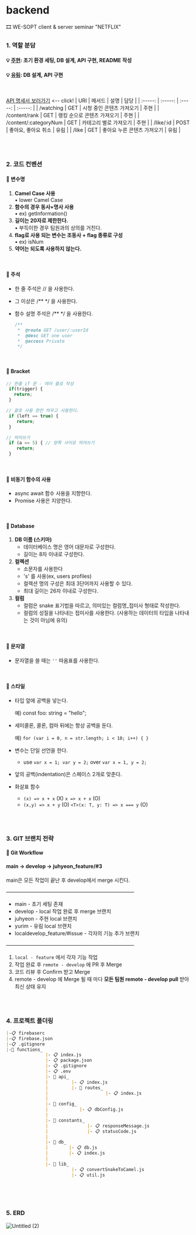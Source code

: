 # backend
🎞 WE-SOPT client &amp; server seminar "NETFLIX"

### 1. 역할 분담
#### 💡 [주현](https://github.com/wngus4296): 초기 환경 세팅, DB 설계, API 구현, README 작성
#### 💡 [유림](https://github.com/choiyoorim): DB 설계, API 구현
<br>

[API 명세서 보러가기](https://github.com/WE-SOPT-TEAM-18/backend/wiki) <-- click!
| URI | 메서드 | 설명 | 담당 |
| :-----: | :-----: | :-----: | :-----: |
| /watching | GET | 시청 중인 콘텐츠 가져오기 | 주현 |
| /content/rank | GET | 랭킹 순으로 콘텐츠 가져오기 | 주현 |
| /content/:categoryNum | GET | 카테고리 별로 가져오기 | 주현 |
| /like/:id | POST | 좋아요, 좋아요 취소 | 유림 |
| /like | GET | 좋아요 누른 콘텐츠 가져오기 | 유림 |

<br>
<br>

### 2. 코드 컨벤션
#### ****📌**** 변수명

1. **Camel Case 사용** <br>
• lower Camel Case
2. **함수의 경우 동사+명사 사용** <br>
• ex) getInformation()
3. **길이는 20자로 제한한다.** <br>
• 부득이한 경우 팀원과의 상의를 거친다.
4. **flag로 사용 되는 변수는 조동사 + flag 종류로 구성** <br>
• ex) isNum
5. **약어는 되도록 사용하지 않는다.** <br>
<br>

#### ****📌 주석****

- 한 줄 주석은 // 을 사용한다.
- 그 이상은 /** */ 을 사용한다.
- 함수 설명 주석은 /** */ 을 사용한다.
    
    ```jsx
    /**
     *  @route GET /user/:userId
     *  @desc GET one user
     *  @access Private
     */
    ```
    

<br>

#### ****📌**** Bracket


```jsx
// 한줄 if 문 - 여러 줄로 작성
 if(trigger) {
   return;
 }

// 괄호 사용 한칸 띄우고 사용한다.
 if (left == true) {
    return;
 }

// 띄어쓰기
 if (a == 5) { // 양쪽 사이로 띄어쓰기
    return;  
 }
```

<br>

#### ****📌 비동기 함수의 사용****


- async await 함수 사용을 지향한다.
- Promise 사용은 지양한다.

<br>

#### ****📌 Database****


1. **DB 이름 (스키마)**
    - 데이터베이스 명은 영어 대문자로 구성한다.
    - 길이는 8자 이내로 구성한다.
2. **컬렉션**
    - 소문자를 사용한다
    - 's' 를 사용(ex, users profiles)
    - 컬렉션 명의 구성은 최대 3단어까지 사용할 수 있다.
    - 최대 길이는 26자 이내로 구성한다.
3. **컬럼**
    - 컬럼은 snake 표기법을 따르고, 의미있는 컬럼명_접미사 형태로 작성한다.
    - 컬럼의 성질을 나타내는 접미사를 사용한다. (사용하는 데이터의 타입을 나타내는 것이 아님에 유의)
   
 <br>

#### ****📌 문자열****

- 문자열을 쓸 때는 `''` 따옴표를 사용한다.

<br>

#### ****📌 스타일****

- 타입 앞에 공백을 넣는다.
    
    예) const foo: string = "hello";
    
- 세미콜론, 콜론, 컴마 뒤에는 항상 공백을 둔다.
    
    예) `for (var i = 0, n = str.length; i < 10; i++) { }`
    
- 변수는 단일 선언을 한다.
    - use `var x = 1; var y = 2;` over `var x = 1, y = 2;`
- 앞의 공백(indentation)은 스페이스 2개로 맞춘다.
- 화살표 함수
    - `(x) => x + x` (X) `x => x + x` (O)
    - `(x,y) => x + y` (O) `<T>(x: T, y: T) => x === y` (O)
   
 
<br>
<br>

### 3. GIT 브랜치 전략
#### ****🌈 Git Workflow****
#### main → develop → juhyeon_feature/#3
main은 모든 작업이 끝난 후 develop에서 merge 시킨다.

—————————————————————————
* main - 초기 세팅 존재<br>
* develop - local 작업 완료 후 merge 브랜치<br>
* juhyeon - 주현 local 브랜치<br>
* yurim - 유림 local 브랜치<br>
* localdevelop_feature/#issue - 각자의 기능 추가 브랜치<br>

—————————————————————————

1. `local - feature` 에서 각자 기능 작업
2. 작업 완료 후 `remote - develop` 에 PR 후 Merge
3. 코드 리뷰 후 Confirm 받고 Merge
4. remote - develop 에 Merge 될 때 마다 **모든 팀원 remote - develop pull** 받아 최신 상태 유지

<br><br>

### 4. 프로젝트 폴더링

```markdown
|-📋 firebaserc
|-📋 firebase.json
|-📋 .gitignore
|-📁 functions_
               |- 📋 index.js
               |- 📋 package.json
               |- 📋 .gitignore
               |- 📋 .env
               |- 📁 api_ 
               |         |- 📋 index.js
               |         |- 📁 routes_
               |                      |- 📋 index.js
               |
               |- 📁 config_ 
               |            |- 📋 dbConfig.js
               |
               |- 📁 constants_ 
               |               |- 📋 responseMessage.js
               |               |- 📋 statusCode.js
               |
               |- 📁 db_ 
               |        |- 📋 db.js
               |        |- 📋 index.js
               |
               |- 📁 lib_
                         |- 📋 convertSnakeToCamel.js
                         |- 📋 util.js
               
```
<br><br>

### 5. ERD
![Untitled (2)](https://user-images.githubusercontent.com/58043306/143550154-2a0e87d6-fa11-4e89-a4eb-521590e9510c.png)

<br><br>
